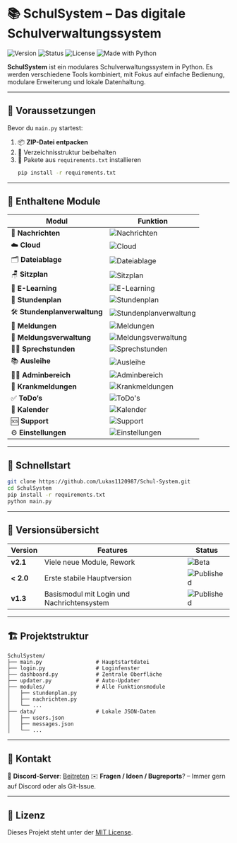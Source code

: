 
# 📚 SchulSystem – Das digitale Schulverwaltungssystem


![Version](https://img.shields.io/badge/Version-2.1.0-blue?style=flat-square)
![Status](https://img.shields.io/badge/Status-BETA-red?style=flat-square)
![License](https://img.shields.io/badge/License-MIT-blue?style=flat-square)
![Made with Python](https://img.shields.io/badge/Made%20with-Python-3776AB?logo=python&logoColor=white&style=flat-square)

**SchulSystem** ist ein modulares Schulverwaltungssystem in Python. Es werden verschiedene Tools kombiniert, mit Fokus auf einfache Bedienung, modulare Erweiterung und lokale Datenhaltung.

---

## 🔧 Voraussetzungen

Bevor du `main.py` startest:

1. 📦 **ZIP-Datei entpacken**
2. 📂 Verzeichnisstruktur beibehalten
3. 🔁 Pakete aus `requirements.txt` installieren  
   ```bash
   pip install -r requirements.txt
   ```

---

## 🧩 Enthaltene Module

| Modul | Funktion |
|-------|-------|
| 💬 **Nachrichten** | ![Nachrichten](https://img.shields.io/badge/Schulinterne%20Nachrichten%20mit%20Suchfunktion-lightgrey) |
| ☁️ **Cloud** | ![Cloud](https://img.shields.io/badge/Dateien%20mit%20Gruppen%20oder%20Personen%20teilen-lightgrey) |
| 🗂️ **Dateiablage** | ![Dateiablage](https://img.shields.io/badge/%C3%96ffentlicher%20Dateiupload%20f%C3%BCr%20alle-lightgrey) |
| 🪑 **Sitzplan** | ![Sitzplan](https://img.shields.io/badge/Drag--and--Drop%20Sitzplaneditor-lightgrey) |
| 🧪 **E-Learning** | ![E-Learning](https://img.shields.io/badge/Digitale%20Tests%20mit%20Ergebnisauswertung-lightgrey) |
| 📅 **Stundenplan** | ![Stundenplan](https://img.shields.io/badge/Individuelle%20Anzeige%20nach%20Gruppe-lightgrey) |
| 🛠️ **Stundenplanverwaltung** | ![Stundenplanverwaltung](https://img.shields.io/badge/Verwaltung%20und%20Bearbeitung%20zentral-lightgrey) |
| 📢 **Meldungen** | ![Meldungen](https://img.shields.io/badge/Kurzmeldungen%20f%C3%BCr%20Info%20%26%20Datei--Uploads-lightgrey) |
| 📝 **Meldungsverwaltung** | ![Meldungsverwaltung](https://img.shields.io/badge/Bestehende%20Meldungen%20bearbeiten-lightgrey) |
| 🧑‍🏫 **Sprechstunden** | ![Sprechstunden](https://img.shields.io/badge/Zeiten%20setzen%20und%20Termine%20buchen-lightgrey) |
| 📚 **Ausleihe** | ![Ausleihe](https://img.shields.io/badge/Verwaltung%20von%20Schulmaterialien-lightgrey) |
| 🧑‍💼 **Adminbereich** | ![Adminbereich](https://img.shields.io/badge/Benutzer--%20und%20Gruppenverwaltung-lightgrey) |
| 🤧 **Krankmeldungen** | ![Krankmeldungen](https://img.shields.io/badge/Abwesenheiten%20mit%20Gruppenansicht-lightgrey) |
| ✅ **ToDo’s** | ![ToDo's](https://img.shields.io/badge/Pers%C3%B6nliche%20Aufgabenverwaltung-lightgrey) |
| 📆 **Kalender** | ![Kalender](https://img.shields.io/badge/Monats--%20%26%20Wochen%C3%BCbersicht%20f%C3%BCr%20alle%20Termine-lightgrey) |
| 🆘 **Support** | ![Support](https://img.shields.io/badge/Ticketsystem%20f%C3%BCr%20Hilfe%20%26%20Feedback-lightgrey) |
| ⚙️ **Einstellungen** | ![Einstellungen](https://img.shields.io/badge/Nutzerprofil%20anpassen%20%26%20R%C3%BCckmeldung%20geben-lightgrey) |


---

## 🚀 Schnellstart

```bash
git clone https://github.com/Lukas1120987/Schul-System.git
cd SchulSystem
pip install -r requirements.txt
python main.py
```

---

## 📌 Versionsübersicht

| Version        | Features         | Status |
|----------------|------------------|--------|
| **v2.1**       | Viele neue Module, Rework        | ![Beta](https://img.shields.io/badge/BETA-red) |
| **< 2.0**       | Erste stabile Hauptversion       | ![Published](https://img.shields.io/badge/Published-green) |
| **v1.3**        | Basismodul mit Login und Nachrichtensystem | ![Published](https://img.shields.io/badge/Published-green) |

---

## 🏗️ Projektstruktur

```plaintext
SchulSystem/
├── main.py                 # Hauptstartdatei
├── login.py                # Loginfenster
├── dashboard.py            # Zentrale Oberfläche
├── updater.py              # Auto-Updater
├── modules/                # Alle Funktionsmodule
│   ├── stundenplan.py
│   ├── nachrichten.py
│   └── ...
├── data/                   # Lokale JSON-Daten
│   ├── users.json
│   ├── messages.json
│   └── ...
```

---

## 💬 Kontakt

📨 **Discord-Server**: [Beitreten](https://discord.gg/UVZ7UWEJBZ)
✉️ **Fragen / Ideen / Bugreports**? – Immer gern auf Discord oder als Git-Issue.

---

## 📃 Lizenz

Dieses Projekt steht unter der [MIT License](https://opensource.org/licenses/MIT).
